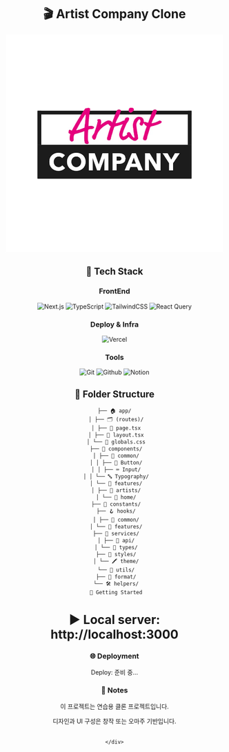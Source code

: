 <div align="center">

# 🎬 Artist Company Clone

<img src="https://raw.githubusercontent.com/lucy-kim04/ArtistCompany/develop/public/images/logo.png"
 width="600"/>

## 🔧 Tech Stack

### FrontEnd

![Next.js](https://img.shields.io/badge/Next.js-000000?style=for-the-badge&logo=next.js&logoColor=white)
![TypeScript](https://img.shields.io/badge/TypeScript-3178C6?style=for-the-badge&logo=typescript&logoColor=white)
![TailwindCSS](https://img.shields.io/badge/Tailwind_CSS-06B6D4?style=for-the-badge&logo=tailwind-css&logoColor=white)
![React Query](https://img.shields.io/badge/React_Query-FF4154?style=for-the-badge&logo=react-query&logoColor=white)

### Deploy & Infra

![Vercel](https://img.shields.io/badge/Vercel-000000?style=for-the-badge&logo=vercel&logoColor=white)

### Tools

![Git](https://img.shields.io/badge/Git-F05032?style=for-the-badge&logo=git&logoColor=white)
![Github](https://img.shields.io/badge/GitHub-181717?style=for-the-badge&logo=github&logoColor=white)
![Notion](https://img.shields.io/badge/Notion-000000?style=for-the-badge&logo=notion&logoColor=white)

## 📁 Folder Structure

```
├── 🏠 app/
 │ ├── 🗂️ (routes)/
 │ ├── 📄 page.tsx
 │ ├── 📐 layout.tsx
 │ └── 🎨 globals.css
 ├── 🧩 components/
 │ ├── 🧱 common/
 │ │ ├── 🔘 Button/
 │ │ ├── ⌨️ Input/
 │ │ └── 🔤 Typography/
 │ └── 🎯 features/
 │ ├── 👤 artists/
 │ └── 🏡 home/
 ├── 📌 constants/
 ├── 🪝 hooks/
 │ ├── 🧱 common/
 │ └── 🎯 features/
 ├── 🚀 services/
 │ ├── 📡 api/
 │ └── 📄 types/
 ├── 🎨 styles/
 │ └── 🖍️ theme/
 └── 🧰 utils/
 ├── 🧹 format/
 └── 🛠️ helpers/
 🚀 Getting Started
```

# ▶️ Local server: http://localhost:3000

### 🌐 Deployment

Deploy: 준비 중...

### 📝 Notes

이 프로젝트는 연습용 클론 프로젝트입니다.

디자인과 UI 구성은 창작 또는 오마주 기반입니다.

```

</div>
```
